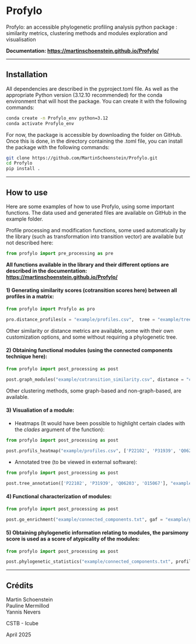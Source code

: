 # Profylo

Profylo: an accessible phylogenetic profiling analysis python package : similarity metrics, clustering methods and modules exploration and visualisation

**Documentation: https://martinschoenstein.github.io/Profylo/**

---

## Installation

All dependencies are described in the pyproject.toml file. As well as the appropriate Python version (3.12.10 recommended) for the conda environment that will host the package.
You can create it with the following commands:
```bash
conda create -n Profylo_env python=3.12
conda activate Profylo_env
```

For now, the package is accessible by downloading the folder on GitHub. Once this is done, in the directory containing the .toml file, you can install the package with the following commands:
```bash
git clone https://github.com/MartinSchoenstein/Profylo.git
cd Profylo
pip install .
```

---

## How to use

Here are some examples of how to use Profylo, using some important functions. The data used and generated files are available on GitHub in the example folder.

Profile processing and modification functions, some used automatically by the library (such as transformation into transition vector) are available but not described here:
```python
from profylo import pre_processing as pre
```

**All functions available in the library and their different options are described in the documentation: https://martinschoenstein.github.io/Profylo/**

#### 1) Generating similarity scores (cotransition scores here) between all profiles in a matrix:

```python
from profylo import Profylo as pro

pro.distance_profiles(x = "example/profiles.csv",  tree = "example/tree.nwk", method = "cotransition", consecutive = False, path = "example/cotransition_similarity.csv")
```
Other similarity or distance metrics are available, some with their own customization options, and some without requiring a phylogenetic tree.
  

#### 2) Obtaining functional modules (using the connected components technique here):

```python
from profylo import post_processing as post 

post.graph_modules("example/cotransition_similarity.csv", distance = "cotransition", threshold = 0.3, path = "example/connected_components.txt")
```
Other clustering methods, some graph-based and non-graph-based, are available.
  

#### 3) Visualiation of a module:

- Heatmaps (It would have been possible to highlight certain clades with the *clades* argument of the function):
```python
from profylo import post_processing as post 

post.profils_heatmap("example/profiles.csv", ['P22102', 'P31939', 'Q06203', 'O15067'], tree = "example/tree.nwk", path = "example/heatmaps_cluster5.png")
```

- Annotated tree (to be viewed in external software):
```python
from profylo import post_processing as post 

post.tree_annotation(['P22102', 'P31939', 'Q06203', 'O15067'], "example/profiles.csv", path_tree = "example/tree.nwk", path = "example/annotated_tree_cluster5.nhx")
```
  

#### 4) Functional characterization of modules:

```python
from profylo import post_processing as post 

post.go_enrichment("example/connected_components.txt", gaf = "example/gaf.gaf", path = "GO_enrichment.csv")
```
  

#### 5) Obtaining phylogenetic information relating to modules, the parsimony score is used as a score of atypicality of the modules:

```python
from profylo import post_processing as post 

post.phylogenetic_statistics("example/connected_components.txt", profils = "example/profiles.csv", path_tree = "example/tree.nwk", path = "example/phylogenetic_statistics.csv")
```

---

## Crédits
Martin Schoenstein  
Pauline Mermillod  
Yannis Nevers  

CSTB - Icube 

April 2025




